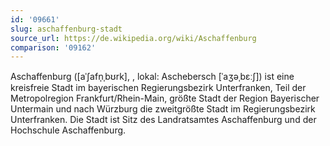 ```yaml
---
id: '09661'
slug: aschaffenburg-stadt
source_url: https://de.wikipedia.org/wiki/Aschaffenburg
comparison: '09162'
---
```


Aschaffenburg ([aˈʃafn̩ˌbʊrk], , lokal: Aschebersch [ˈaʒəˌbɛːʃ]) ist eine kreisfreie Stadt im bayerischen Regierungsbezirk Unterfranken, Teil der Metropolregion Frankfurt/Rhein-Main, größte Stadt der Region Bayerischer Untermain und nach Würzburg die zweitgrößte Stadt im Regierungsbezirk Unterfranken. Die Stadt ist Sitz des Landratsamtes Aschaffenburg und der Hochschule Aschaffenburg.
